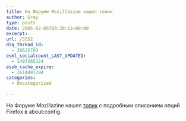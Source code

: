 ```yaml
---
title: На Форуме Mozillazine нашел топик
author: Gray
type: posts
date: 2005-02-05T09:28:12+00:00
excerpt:
url: /5552
dsq_thread_id:
  - 38625709
esml_socialcount_LAST_UPDATED:
  - 1497265324
essb_cache_expire:
  - 1614497294
categories:
  - Uncategorized

---
```








На Форуме Mozillazine нашел <a href="http://forums.mozillazine.org/viewtopic.php?t=53650" target="_blank">топик</a> с подробным описанием опций Firefox в about:config.